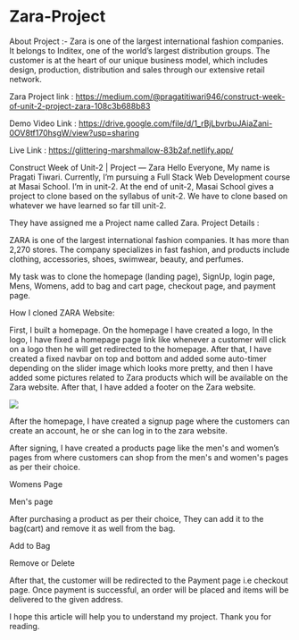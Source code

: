 # Zara-Project

About Project :- Zara is one of the largest international fashion companies. It belongs to Inditex, one of the world’s largest distribution groups.
The customer is at the heart of our unique business model, which includes design, production, distribution and sales through our extensive retail network.

Zara Project link :
https://medium.com/@pragatitiwari946/construct-week-of-unit-2-project-zara-108c3b688b83


 Demo Video Link :
https://drive.google.com/file/d/1_rBjLbvrbuJAiaZani-0OV8tf170hsgW/view?usp=sharing

Live Link :
https://glittering-marshmallow-83b2af.netlify.app/

Construct Week of Unit-2 | Project — Zara
Hello Everyone, My name is Pragati Tiwari. Currently, I’m pursuing a Full Stack Web Development course at Masai School. I’m in unit-2. At the end of unit-2, Masai School gives a project to clone based on the syllabus of unit-2. We have to clone based on whatever we have learned so far till unit-2.

They have assigned me a Project name called Zara.
Project Details :

ZARA is one of the largest international fashion companies. It has more than 2,270 stores. The company specializes in fast fashion, and products include clothing, accessories, shoes, swimwear, beauty, and perfumes.

My task was to clone the homepage (landing page), SignUp, login page, Mens, Womens, add to bag and cart page, checkout page, and payment page.

How I cloned ZARA Website:

First, I built a homepage. On the homepage I have created a logo, In the logo, I have fixed a homepage page link like whenever a customer will click on a logo then he will get redirected to the homepage. After that, I have created a fixed navbar on top and bottom and added some auto-timer depending on the slider image which looks more pretty, and then I have added some pictures related to Zara products which will be available on the Zara website. After that, I have added a footer on the Zara website.

<div>
<img src="https://miro.medium.com/max/1100/0*YTDJ_6Zg0miGepF-"/>
</div>

After the homepage, I have created a signup page where the customers can create an account, he or she can log in to the zara website.


After signing, I have created a products page like the men's and women’s pages from where customers can shop from the men's and women's pages as per their choice.


Womens Page

Men's page


After purchasing a product as per their choice, They can add it to the bag(cart) and remove it as well from the bag.


Add to Bag

Remove or Delete


After that, the customer will be redirected to the Payment page i.e checkout page.
Once payment is successful, an order will be placed and items will be delivered to the given address.


I hope this article will help you to understand my project. Thank you for reading.


